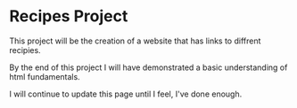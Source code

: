 # Recipes Project 

This project will be the creation of a website that has links to diffrent recipies. 

By the end of this project I will have demonstrated a basic understanding of html fundamentals.

I will continue to update this page until I feel, I've done enough.